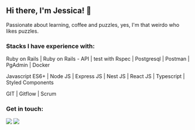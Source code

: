 ## Hi there, I'm Jessica! 👋

Passionate about learning, coffee and puzzles, yes, I'm that weirdo who likes puzzles.


### Stacks I have experience with:

Ruby on Rails | Ruby on Rails - API | test with Rspec | Postgresql | Postman | PgAdmin | Docker

Javascript ES6+ | Node JS | Express JS |  Nest JS |  React JS | Typescript | Styled Components 

GIT | Gitflow | Scrum 


### Get in touch:
<a href="mailto:jessicagbsg@gmail.com"><img src="https://img.shields.io/badge/Gmail-EA4335?style=for-the-badge&logo=gmail&logoColor=white"></a>
<a href="https://www.linkedin.com/in/jessicagondim/"><img src="https://img.shields.io/badge/LinkedIn-0A66C2?style=for-the-badge&logo=linkedin&logoColor=white"></a>

